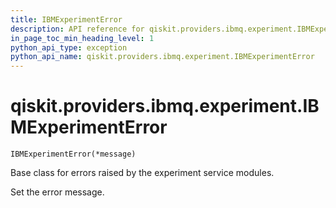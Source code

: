 ```yaml
---
title: IBMExperimentError
description: API reference for qiskit.providers.ibmq.experiment.IBMExperimentError
in_page_toc_min_heading_level: 1
python_api_type: exception
python_api_name: qiskit.providers.ibmq.experiment.IBMExperimentError
---
```


# qiskit.providers.ibmq.experiment.IBMExperimentError

<span id="qiskit.providers.ibmq.experiment.IBMExperimentError" />

`IBMExperimentError(*message)`

Base class for errors raised by the experiment service modules.

Set the error message.

